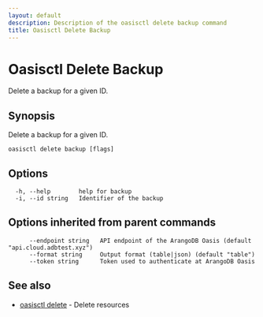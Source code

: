 ```yaml
---
layout: default
description: Description of the oasisctl delete backup command
title: Oasisctl Delete Backup
---
```

# Oasisctl Delete Backup

Delete a backup for a given ID.

## Synopsis

Delete a backup for a given ID.

```
oasisctl delete backup [flags]
```

## Options

```
  -h, --help        help for backup
  -i, --id string   Identifier of the backup
```

## Options inherited from parent commands

```
      --endpoint string   API endpoint of the ArangoDB Oasis (default "api.cloud.adbtest.xyz")
      --format string     Output format (table|json) (default "table")
      --token string      Token used to authenticate at ArangoDB Oasis
```

## See also

* [oasisctl delete](oasisctl-delete.html)	 - Delete resources

